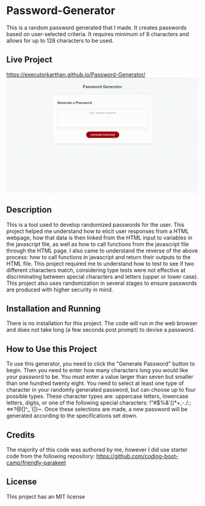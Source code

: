 # Password-Generator
This is a random password generated that I made. It creates passwords based on user-selected criteria. It requires  minimum of 8 characters and allows for up to 128 characters to be used. 

## Live Project
https://executorkarthan.github.io/Password-Generator/
![Alt text](Password-Generator-Demo.gif)

## Description
This is a tool used to develop randomized passwords for the user. This project helped me understand how to elicit user responses from a HTML webpage, how that data is then linked from the HTML input to variables in the javascript file, as well as how to call functions from the javascript file through the HTML page. I also came to understand the reverse of the above process: how to call functions in javascript and return their outputs to the HTML file. This project required me to understand how to test to see if two different characters match, considering type tests were not effective at discriminating between special characters and letters (upper or lower case). This project also uses randomization in several stages to ensure passwords are produced with higher security in mind.  

## Installation and Running
There is no installation for this project. The code will run in the web browser and does not take long (a few seconds post prompt) to devise a password. 

## How to Use this Project
To use this generator, you need to click the "Generate Password" button to begin. Then you need to enter how many characters long you would like your password to be. You must enter a value larger than seven but smaller than one hundred twenty eight. You need to select at least one type of character in your randomly generated password, but can choose up to four possible types. These character types are: uppercase letters, lowercase letters, digits, or one of the following special characters: !"#$%&'()*+,-./:;<=>?@[\]^_`{|}~. Once these selections are made, a new password will be generated according to the specifications set down.

## Credits
The majority of this code was authored by me, however I did use starter code from the following repository:
https://github.com/coding-boot-camp/friendly-parakeet

## License
This project has an MIT license